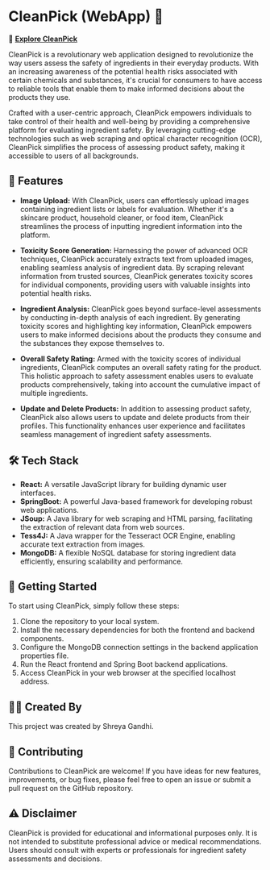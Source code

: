 # CleanPick (WebApp) 🌱

🔗 [**Explore CleanPick**](https://vimeo.com/930008560)

CleanPick is a revolutionary web application designed to revolutionize the way users assess the safety of ingredients in their everyday products. With an increasing awareness of the potential health risks associated with certain chemicals and substances, it's crucial for consumers to have access to reliable tools that enable them to make informed decisions about the products they use.

Crafted with a user-centric approach, CleanPick empowers individuals to take control of their health and well-being by providing a comprehensive platform for evaluating ingredient safety. By leveraging cutting-edge technologies such as web scraping and optical character recognition (OCR), CleanPick simplifies the process of assessing product safety, making it accessible to users of all backgrounds.

## 🚀 Features

- **Image Upload:** With CleanPick, users can effortlessly upload images containing ingredient lists or labels for evaluation. Whether it's a skincare product, household cleaner, or food item, CleanPick streamlines the process of inputting ingredient information into the platform.

- **Toxicity Score Generation:** Harnessing the power of advanced OCR techniques, CleanPick accurately extracts text from uploaded images, enabling seamless analysis of ingredient data. By scraping relevant information from trusted sources, CleanPick generates toxicity scores for individual components, providing users with valuable insights into potential health risks.

- **Ingredient Analysis:** CleanPick goes beyond surface-level assessments by conducting in-depth analysis of each ingredient. By generating toxicity scores and highlighting key information, CleanPick empowers users to make informed decisions about the products they consume and the substances they expose themselves to.

- **Overall Safety Rating:** Armed with the toxicity scores of individual ingredients, CleanPick computes an overall safety rating for the product. This holistic approach to safety assessment enables users to evaluate products comprehensively, taking into account the cumulative impact of multiple ingredients.

- **Update and Delete Products:** In addition to assessing product safety, CleanPick also allows users to update and delete products from their profiles. This functionality enhances user experience and facilitates seamless management of ingredient safety assessments.

## 🛠️ Tech Stack

- **React:** A versatile JavaScript library for building dynamic user interfaces.
- **SpringBoot:** A powerful Java-based framework for developing robust web applications.
- **JSoup:** A Java library for web scraping and HTML parsing, facilitating the extraction of relevant data from web sources.
- **Tess4J:** A Java wrapper for the Tesseract OCR Engine, enabling accurate text extraction from images.
- **MongoDB:** A flexible NoSQL database for storing ingredient data efficiently, ensuring scalability and performance.

## 🏁 Getting Started

To start using CleanPick, simply follow these steps:

1. Clone the repository to your local system.
2. Install the necessary dependencies for both the frontend and backend components.
3. Configure the MongoDB connection settings in the backend application properties file.
4. Run the React frontend and Spring Boot backend applications.
5. Access CleanPick in your web browser at the specified localhost address.

## 👨‍💻 Created By

This project was created by Shreya Gandhi. 

## 🤝 Contributing

Contributions to CleanPick are welcome! If you have ideas for new features, improvements, or bug fixes, please feel free to open an issue or submit a pull request on the GitHub repository.

## ⚠️ Disclaimer

CleanPick is provided for educational and informational purposes only. It is not intended to substitute professional advice or medical recommendations. Users should consult with experts or professionals for ingredient safety assessments and decisions.


